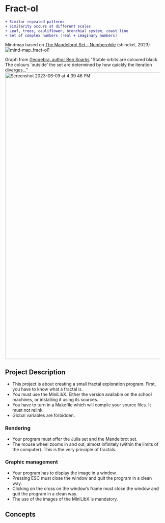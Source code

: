 # Fract-ol
``` diff
+ Similar repeated patterns
+ Similarity occurs at different scales
+ Leaf, trees, cauliflower, bronchial system, coast line
+ Set of complex numbers (real + imaginary numbers)
```
Mindmap based on [The Mandelbrot Set - Numberphile](https://www.youtube.com/watch?v=NGMRB4O922I) (shinckel, 2023)
![mind-map_fract-ol1](https://github.com/shinckel/fract-ol/assets/115558344/116f065e-a405-4261-95a3-eb6124f5c6e1)

Graph from [Geogebra, author Ben Sparks](https://www.geogebra.org/m/BUVhcRSv#material/Npd3kBKn)
"Stable orbits are coloured black. The colours 'outside' the set are determined by how quickly the iteration diverges..."
<img width="931" alt="Screenshot 2023-06-09 at 4 39 46 PM" src="https://github.com/shinckel/fract-ol/assets/115558344/17ff352b-6b10-4576-98d4-47d550d81e3c">

## Project Description
- This project is about creating a small fractal exploration program. First, you have to know what a fractal is.
- You must use the MiniLibX. Either the version available on the school machines, or installing it using its sources.
- You have to turn in a Makefile which will compile your source files. It must not relink.
- Global variables are forbidden.

### Rendering
- Your program must offer the Julia set and the Mandelbrot set.
- The mouse wheel zooms in and out, almost infinitely (within the limits of the computer). This is the very principle of fractals.

 ### Graphic management
- Your program has to display the image in a window.
- Pressing ESC must close the window and quit the program in a clean way.
- Clicking on the cross on the window’s frame must close the window and quit the program in a clean way.
- The use of the images of the MiniLibX is mandatory.

## Concepts
